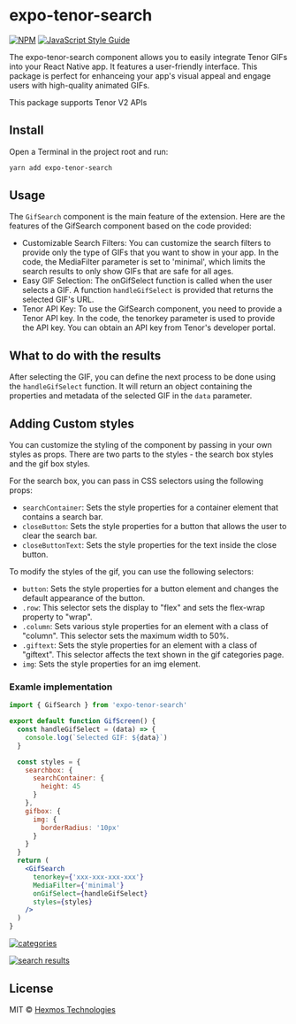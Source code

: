 # expo-tenor-search

<!-- > A component for react native tenor gif search. -->

[![NPM](https://img.shields.io/npm/v/expo-tenor-search.svg)](https://www.npmjs.com/package/expo-tenor-search) [![JavaScript Style Guide](https://img.shields.io/badge/code_style-standard-brightgreen.svg)](https://standardjs.com)

The expo-tenor-search component allows you to easily integrate Tenor GIFs into your React Native app. It features a user-friendly interface. This package is perfect for enhanceing your app's visual appeal and engage users with high-quality animated GIFs.

This package supports Tenor V2 APIs

## Install

Open a Terminal in the project root and run:

```bash
yarn add expo-tenor-search
```

## Usage

The `GifSearch` component is the main feature of the extension.
Here are the features of the GifSearch component based on the code provided:

- Customizable Search Filters: You can customize the search filters to provide only the type of GIFs that you want to show in your app. In the code, the MediaFilter parameter is set to 'minimal', which limits the search results to only show GIFs that are safe for all ages.
- Easy GIF Selection: The onGifSelect function is called when the user selects a GIF. A function `handleGifSelect` is provided that returns the selected GIF's URL.
- Tenor API Key: To use the GifSearch component, you need to provide a Tenor API key. In the code, the tenorkey parameter is used to provide the API key. You can obtain an API key from Tenor's developer portal.

## What to do with the results 
After selecting the GIF, you can define the next process to be done using the `handleGifSelect` function. It will return an object containing the properties and metadata of the selected GIF in the `data` parameter.
## Adding Custom styles
You can customize the styling of the component by passing in your own styles as props. There are two parts to the styles - the search box styles and the gif box styles.

For the search box, you can pass in CSS selectors using the following props:

- `searchContainer`: Sets the style properties for a container element that contains a search bar.
- `closeButton`: Sets the style properties for a button that allows the user to clear the search bar.
- `closeButtonText`: Sets the style properties for the text inside the close button.

To modify the styles of the gif, you can use the following selectors:

* `button`: Sets the style properties for a button element and changes the default appearance of the button.
* `.row`: This selector sets the display to "flex" and sets the flex-wrap property to "wrap".
* `.column`: Sets various style properties for an element with a class of "column". This selector sets the maximum width to 50%.
* `.giftext`: Sets the style properties for an element with a class of "giftext". This selector affects the text shown in the gif categories page.
* `img`: Sets the style properties for an img element.

### Examle implementation

```jsx
import { GifSearch } from 'expo-tenor-search'

export default function GifScreen() {
  const handleGifSelect = (data) => {
    console.log(`Selected GIF: ${data}`)
  }

  const styles = {
    searchbox: {
      searchContainer: {
        height: 45
      }
    },
    gifbox: {
      img: {
        borderRadius: '10px'
      }
    }
  }
  return (
    <GifSearch
      tenorkey={'xxx-xxx-xxx-xxx'}
      MediaFilter={'minimal'}
      onGifSelect={handleGifSelect}
      styles={styles}
    />
  )
}
```

[![categories](./categorie.jpeg)](doc/high-level.md#ref.drawImage)

[![search results](./search.jpeg)](doc/high-level.md#ref.drawImage)

## License

MIT © [Hexmos Technologies](https://github.com/HexmosTech)
